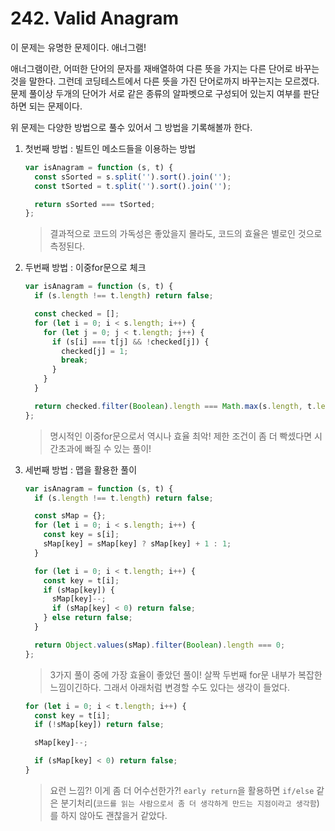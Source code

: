 # 242. Valid Anagram

이 문제는 유명한 문제이다. 애너그램!

애너그램이란, 어떠한 단어의 문자를 재배열하여 다른 뜻을 가지는 다른 단어로 바꾸는 것을 말한다. 그런데 코딩테스트에서 다른 뜻을 가진 단어로까지 바꾸는지는 모르겠다. 문제 풀이상 두개의 단어가 서로 같은 종류의 알파벳으로 구성되어 있는지 여부를 판단하면 되는 문제이다.

위 문제는 다양한 방법으로 풀수 있어서 그 방법을 기록해볼까 한다.

1. 첫번째 방법 : 빌트인 메소드들을 이용하는 방법

   ```js
   var isAnagram = function (s, t) {
     const sSorted = s.split('').sort().join('');
     const tSorted = t.split('').sort().join('');

     return sSorted === tSorted;
   };
   ```

   > 결과적으로 코드의 가독성은 좋았을지 몰라도, 코드의 효율은 별로인 것으로 측정된다.

2. 두번째 방법 : 이중for문으로 체크

   ```js
   var isAnagram = function (s, t) {
     if (s.length !== t.length) return false;

     const checked = [];
     for (let i = 0; i < s.length; i++) {
       for (let j = 0; j < t.length; j++) {
         if (s[i] === t[j] && !checked[j]) {
           checked[j] = 1;
           break;
         }
       }
     }

     return checked.filter(Boolean).length === Math.max(s.length, t.length);
   };
   ```

   > 명시적인 이중for문으로서 역시나 효율 최악! 제한 조건이 좀 더 빡셌다면 시간초과에 빠질 수 있는 풀이!

3. 세번째 방법 : 맵을 활용한 풀이

   ```js
   var isAnagram = function (s, t) {
     if (s.length !== t.length) return false;

     const sMap = {};
     for (let i = 0; i < s.length; i++) {
       const key = s[i];
       sMap[key] = sMap[key] ? sMap[key] + 1 : 1;
     }

     for (let i = 0; i < t.length; i++) {
       const key = t[i];
       if (sMap[key]) {
         sMap[key]--;
         if (sMap[key] < 0) return false;
       } else return false;
     }

     return Object.values(sMap).filter(Boolean).length === 0;
   };
   ```

   > 3가지 풀이 중에 가장 효율이 좋았던 풀이! 살짝 두번째 for문 내부가 복잡한 느낌이긴하다. 그래서 아래처럼 변경할 수도 있다는 생각이 들었다.

   ```js
   for (let i = 0; i < t.length; i++) {
     const key = t[i];
     if (!sMap[key]) return false;

     sMap[key]--;

     if (sMap[key] < 0) return false;
   }
   ```

   > 요런 느낌?! 이게 좀 더 어수선한가?! `early return`을 활용하면 `if/else` 같은 분기처리(`코드를 읽는 사람으로서 좀 더 생각하게 만드는 지점이라고 생각함`)를 하지 않아도 괜찮을거 같았다.
